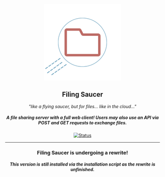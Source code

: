 <p align="center">
  <a><img src="./PROJECT.png" width="250" height="250" /></a>

  <h2 align="center">Filing Saucer</h2>
 <p align="center"><i>"like a flying saucer, but for files... like in the cloud..."</i></p>
<h5 align="center">A file sharing server with a full web client! Users may also use an API via POST and GET requests to exchange files. </h5>
<p align="center">
<a href="/">
  <img alt="Status" src="https://img.shields.io/badge/Status-Stable-008000?style=for-the-badge" />
</a>
</p>
<hr>
    <h3 align="center"><b>Filing Saucer is undergoing a rewrite!</b></h3>
    <h5 align="center">This version is still installed via the installation script as the rewrite is unfinished.<h5>
</p>
